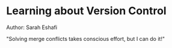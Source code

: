 # Learning about Version Control
Author: Sarah Eshafi

"Solving merge conflicts takes conscious effort, but I can do it!"